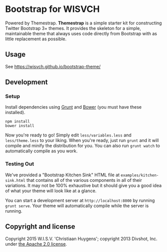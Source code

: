# Bootstrap for WISVCH

Powered by Themestrap. **Themestrap** is a simple starter kit for constructing Twitter Bootstrap 3+ themes. It provides the skeleton
for a simple, maintainable theme that always uses code directly from Bootstrap with as little replacement as
possible.

## Usage

See https://wisvch.github.io/bootstrap-theme/

## Development

### Setup

Install dependencies using
[Grunt](http://gruntjs.com) and [Bower](https://github.com/bower/bower) (you must have these
installed).

    npm install
    bower install

Now you're ready to go! Simply edit `less/variables.less` and `less/theme.less` to your liking.
When you're ready, just run `grunt` and it will compile and minify the distribution for you.
You can also run `grunt watch` to automatically compile as you work.

### Testing Out

We've provided a "Bootstrap Kitchen Sink" HTML file at `examples/kitchen-sink.html` that contains
all of the various components in all of their variations. It may not be 100% exhaustive but it
should give you a good idea of what your theme will look like at a glance.

You can start a development server at `http://localhost:8000` by running `grunt serve`. Your theme will automatically compile while the server is running.

## Copyright and license

Copyright 2015 W.I.S.V. 'Christiaan Huygens'; copyright 2013 Divshot, Inc. under [the Apache 2.0 license](LICENSE).
